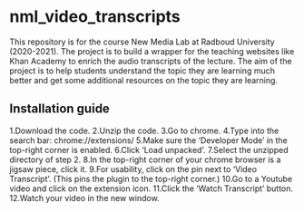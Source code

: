 # nml_video_transcripts

This repository is for the course New Media Lab at Radboud University (2020-2021). 
The project is to build a wrapper for the teaching websites like Khan Academy to enrich the audio transcripts of the 
lecture. The aim of the project is to help students understand the topic they are learning much better and get some 
additional resources on the topic they are learning.

## Installation guide
1.Download the code.
2.Unzip the code.
3.Go to chrome.
4.Type into the search bar: chrome://extensions/
5.Make sure the ‘Developer Mode’ in the top-right corner is enabled.
6.Click ‘Load unpacked’.
7.Select the unzipped directory of step 2.
8.In the top-right corner of your chrome browser is a jigsaw piece, click it.
9.For usability, click on the pin next to ‘Video Transcript’. (This pins the plugin to the top-right corner.)
10.Go to a Youtube video and click on the extension icon.
11.Click the ‘Watch Transcript’ button.
12.Watch your video in the new window.
